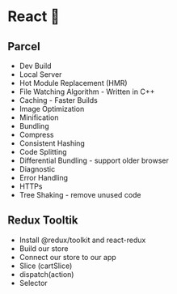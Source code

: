 # React 🚀

## Parcel

- Dev Build
- Local Server
- Hot Module Replacement (HMR)
- File Watching Algorithm - Written in C++
- Caching - Faster Builds
- Image Optimization
- Minification
- Bundling
- Compress
- Consistent Hashing
- Code Splitting
- Differential Bundling - support older browser
- Diagnostic
- Error Handling
- HTTPs
- Tree Shaking - remove unused code

## Redux Tooltik

- Install @redux/toolkit and react-redux
- Build our store
- Connect our store to our app
- Slice (cartSlice)
- dispatch(action)
- Selector

